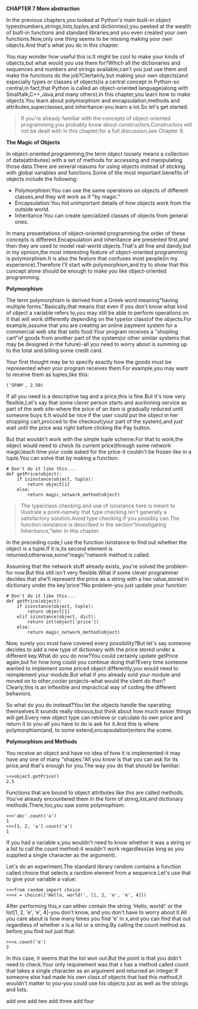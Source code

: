 **CHAPTER 7 More abstraction**

In the previous chapters,you looked at Python's main built-in object types(numbers,strings,lists,tuples,and dictionries);you peeked at the wealth of built-in functions and standard libraries;and you even created your own functions.Now,only one thing seems to be missing making your own objects.And that's what you do in this chapter.

You may wonder how useful this is.It might be cool to make your kinds of objects,but what would you use them for?Which all the dictionaries and sequences and numbers and strings available,can't you just use them and make the functions do the job?Ctertainly,but making your own objects(and especially types or classes of objects)is a certral concept in Python-so central,in fact,that Python is called an object-oriented language(along with Smalltalk,C++,Java,and many others).In this chapter,you learn how to make objects.You learn about polymorphism and encapsulation,methods and attributes,superclasses,and inheritance-you learn a lot.So let's get started.

> If you're already familiar with the concepts of object-oriented programming,you probably know about constructors.Constructors will not be dealt with in this chapter;for a full discussion,see Chapter 9.

**The Magic of Objects**

In object-oriented programming,the term object loosely means a collection of data(attributes) with a set of methods for accessing and manipulating those data.There are several reasons for using objects instead of sticking with global variables and functions.Some of the most important benefits of objects include the following:

* Polymorphism:You can use the same operations on objects of different classes,and they will work as if "by magic."
* Encapsulation:You hid unimportant details of how objects work from the outside world.
* Inheritance:You can create specialized classes of objects from general ones.

In many presentations of object-oriented programming.the order of these concepts is different.Encapsulation and inheritance are presented first,and then they are used to model real-world objects.That's all fine and dandy,but in my opinion,the most interesting feature of object-oriented programming is polymorphism.It is also the feature that confuses most people(in my experience).Therefore I'll start with polymorphism,and try to show that this concept alone should be enough to make you like object-oriented programming.

**Polymorphism**

The term polymorphism is derived from a Greek word meaning"having multiple forms."Basically,that means that even if you don't know what kind of object a variable refers to,you may still be able to perform operations on it that will work differently depending on the type(or class)of the objects.For example,assume that you are creating an online payment system for a commercial web site that sells food.Your program receives a "shopling cart"of goods from another part of the system(or other similar systems that may be designed in the future)-all you need to worry about is summing up to the total and billing some credit card.

Your first thought may be to specify exactly how the goods must be represented when your program receives them.For example,you may want to receive them as tuples,like this:

```
('SPAM', 2.50)
```

If all you need is a descriptive tag and a price,this is fine.But it's now very flexible,Let's say that some clever person starts and auctioning service as part of the web site-where the price of an item is gradually reduced until someone buys it.It would be nice if the user could put the object in her shopping cart,procced to the checkout(your part of the system),and just wait until the price was right before clicking the Pay button.

But that wouldn't work with the simple tuple scheme.For that to work,the object would need to check its current price(through some network magic)each time your code asked for the price-it couldn't be frozen like in a tuple.You can solve that by making a function:

```
# Don't do it like this...
def getPrice(object):
	if isinstance(object, tuple):
		return object[1]
	else:
		return magic_network_method(object)
```

> The type/class checking and use of isinstance here is meant to illustrate a point-namely that type checking isn't generally a satisfactory solution.Avoid type checking if you possibly can.The function isinstance is described in the section"Investigating Inheritance,"later in this chapter. 

In the preceding code,I use the function isinstance to find out whether the object is a tuple.If it is,its second element is returned;otherwise,some"magic"network method is called.

Assuming that the network stuff already exists, you're solved the problem-for now.But this still isn't very flexible.What if some clever programmer decides that she'll represent the price as a string with a hex value,stored in dictionary under the key'price'?No problem-you just update your function:

```
# Don't do it like this...
def getPrice(object):
	if isinstance(object, tuple):
		return object[1]
	elif isinstance(object, dict):
		return int(object['price'])
	else:
		return magic_network_method(object)
```

Now, surely you must have covered every possibility?But let's say someone decides to add a new type of dictionary with the price stored under a different key.What do you do now?You could certainly update getPrice again,but for how long could you continue doing that?Every time someone wanted to implement some priced object differently,you would need to reimplement your module.But what if you already sold your module and moved on to other,cooler projects-what would the client do then?Clearly,this is an inflexible and impractical way of coding the different behaviors.

So what do you do instead?You let the objects handle the operating themselves.It sounds really obvious,but think about how much easier things will get.Every new object type can retrieve or calculate its own price and return it to you-all you have to do is ask for it.And this is where polymorphism(and, to some extend,encapsulation)enters the scene.

**Polymorphism and Methods**

You receive an object and have no idea of how it is implemented-it may have any one of many "shapes."All you know is that you can ask for its price,and that's enough for you.The way you do that should be familiar:

```
>>>object.getPrice()
2.5
```

Functions that are bound to object attributes like this are called methods. You've already encountered them in the form of string,list,and dictionary methods.There,too,you saw some polymophism:

```
>>>'abc'.count('a')
1
>>>[1, 2, 'a'].count('a')
1
```

If you had a variable x,you wouldn't need to know whether it was a string or a list to call the count method-it wouldn't work regardless(as long as you supplied a single character as the argument).

Let's do an experiment.The standard library random contains a function called choice that selects a random element from a sequence.Let's use that to give your variable a value:

```
>>>from random import choice
>>>x = choice(['Hello, world!', [1, 2, 'e', 'e', 4]])
```

After performing this,x can either contain the string 'Hello, world!' or the list[1, 2, 'e', 'e', 4]-you don't know, and you don't have to worry about it.All you care about is how many times you find 'e' in x,and you can find that out regardless of whether x is a list or a string.By calling the count method as before,you find out just that:

```
>>>x.count('e')
2
```

In this case, it seems that the list won out.But the point is that you didn't need to check.Your only requirement was that x has a method called count that takes a single character as an argument and returned an integer.If someone else had made his own class of objects that had this method,it wouldn't matter to you-you could use his objects just as well as the strings and lists.

add one
add two
add three
add four